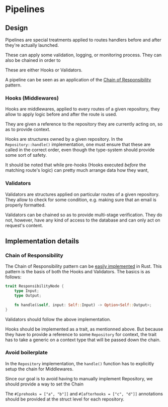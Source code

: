 # Pipelines 

## Design 

Pipelines are special treatments applied to routes handlers before and after they're actually launched. 

These can apply some validation, logging, or monitoring process. They can also be chained in order to  

These are either Hooks or Validators.

A pipeline can be seen as an application of the [Chain of Responsibility](https://en.wikipedia.org/wiki/Chain-of-responsibility_pattern) pattern.

### Hooks (Middlewares)

Hooks are middlewares, applied to every routes of a given repository, they allow to apply logic before and after the route is used. 

They are given a reference to the repository they are currently acting on, so as to provide context.

Hooks are structures owned by a given repository. In the `Repository::handle()` implementation, one must ensure that these are called in the correct order, even though the type-system should provide some sort of safety.

It should be noted that while pre-hooks (Hooks executed *before* the matching route's logic) can pretty much arrange data how they want,

### Validators 

Validators are structures applied on particular routes of a given repository. They allow to check for some condition, e.g. making sure that an email is properly formatted.

Validators can be chained so as to provide multi-stage verification. They do not, however, have any kind of access to the database and can only act on request's content.

## Implementation details


### Chain of Responsibility 

The Chain of Responsibility pattern can be [easily implemented](https://play.rust-lang.org/?version=stable&mode=debug&edition=2018&gist=6a5b4a55acaa5c63034f532b6c6f31a6) in Rust. This pattern is the basis of both the Hooks and Validators. The basics is as follows: 

```rust 
trait ResponsibilityNode {
    type Input;
    type Output;
    
    fn handle(&self, input: Self::Input) -> Option<Self::Output>;
}
```

Validators should follow the above implementation.

Hooks should be implemented as a trait, as mentionned above. But because they have to provide a reference to some `Repository` for context, the trait has to take a generic on a context type that will be passed down the chain. 

### Avoid boilerplate

In the `Repository` implementation, the `handle()` function has to explicitly setup the chain for Middlewares. 

Since our goal is to avoid having to manually implement Repository, we should provide a way to set the Chain 

The `#[prehooks = ["a", "b"]]` and `#[afterhooks = ["c", "d"]]` annotations should be provided at the struct level for each repository. 